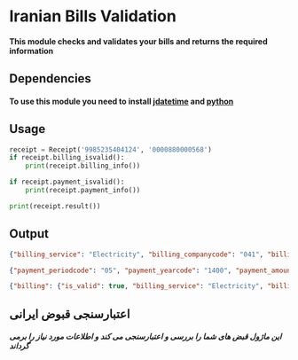 # Iranian Bills Validation
#### This module checks and validates your bills and returns the required information

## Dependencies
#### To use this module you need to install [jdatetime](https://pypi.org/project/jdatetime/) and [python](https://www.python.org/)

## Usage
```python
receipt = Receipt('9985235404124', '0000880000568')
if receipt.billing_isvalid():
    print(receipt.billing_info())

if receipt.payment_isvalid():
    print(receipt.payment_info())

print(receipt.result())
```
## Output
```json
{"billing_service": "Electricity", "billing_companycode": "041", "billing_filecode": "99852354"}

{"payment_periodcode": "05", "payment_yearcode": "1400", "payment_amount": "8800000"}

{"billing": {"is_valid": true, "billing_service": "Electricity", "billing_companycode": "041", "billing_filecode": "99852354"}, "payment": {"is_valid": true, "payment_periodcode": "05", "payment_yearcode": "1400", "payment_amount": "8800000"}}
```

## اعتبارسنجی قبوض ایرانی
##### این ماژول قبض های شما را بررسی و اعتبارسنجی می کند و اطلاعات مورد نیاز را برمی گرداند

